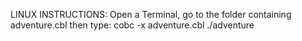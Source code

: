 LINUX INSTRUCTIONS:
Open a Terminal, go to the folder containing adventure.cbl then type:
cobc -x adventure.cbl
./adventure